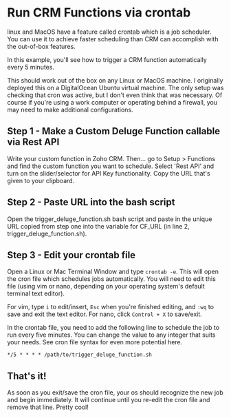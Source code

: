 # Run CRM Functions via crontab
linux and MacOS have a feature called crontab which is a job scheduler. You can use it to achieve faster scheduling than CRM can accomplish with the out-of-box features.

In this example, you'll see  how to trigger a CRM function automatically every 5 minutes.

This should work out of the box on any Linux or MacOS machine. I originally deployed this on a DigitalOcean Ubuntu virtual machine. The only setup was checking that cron was active, but I don't even think that was necessary. Of course if you're using a work computer or operating behind a firewall, you may need to make additional configurations.

## Step 1 - Make a Custom Deluge Function callable via Rest API
Write your custom function in Zoho CRM. Then... go to Setup > Functions and find the custom function you want to schedule. Select 'Rest API' and turn on the slider/selector for API Key functionality. Copy the URL that's given to your clipboard.

## Step 2 - Paste URL into the bash script
Open the trigger_deluge_function.sh bash script and paste in the unique URL copied from step one into the variable for CF_URL (in line 2, trigger_deluge_function.sh).

## Step 3 - Edit your crontab file
Open a Linux or Mac Terminal Window and type `crontab -e`. This will open the cron file which schedules jobs automatically. You will need to edit this file (using vim or nano, depending on your operating system's default terminal text editor). 

For vim, type `i` to edit/insert, `Esc` when you're finished editing, and `:wq` to save and exit the text editor. For nano, click `Control + X` to save/exit.

In the crontab file, you need to add the following line to schedule the job to run every five minutes. You can change the value to any integer that suits your needs. See cron file syntax for even more potential here.

`*/5 * * * * /path/to/trigger_deluge_function.sh`

## That's it!
As soon as you exit/save the cron file, your os should recognize the new job and begin immediately. It will continue until you re-edit the cron file and remove that line. Pretty cool!